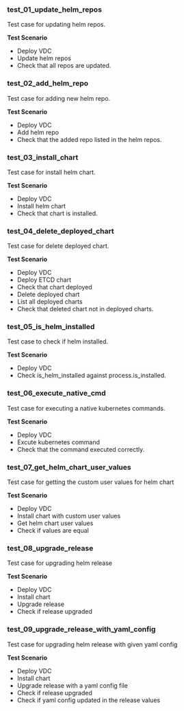 ### test_01_update_helm_repos

Test case for updating helm repos.

**Test Scenario**

- Deploy VDC
- Update helm repos
- Check that all repos are updated.

### test_02_add_helm_repo

Test case for adding new helm repo.

**Test Scenario**

- Deploy VDC
- Add helm repo
- Check that the added repo listed in the helm repos.

### test_03_install_chart

Test case for install helm chart.

**Test Scenario**

- Deploy VDC
- Install helm chart
- Check that chart is installed.

### test_04_delete_deployed_chart

Test case for delete deployed chart.

**Test Scenario**

- Deploy VDC
- Deploy ETCD chart
- Check that chart deployed
- Delete deployed chart
- List all deployed charts
- Check that deleted chart not in deployed charts.

### test_05_is_helm_installed

Test case to check if helm installed.

**Test Scenario**

- Deploy VDC
- Check is_helm_installed against process.is_installed.

### test_06_execute_native_cmd

Test case for executing a native kubernetes commands.

**Test Scenario**

- Deploy VDC
- Excute kubernetes command
- Check that the command executed correctly.

### test_07_get_helm_chart_user_values

Test case for getting the custom user values for helm chart

**Test Scenario**

- Deploy VDC
- Install chart with custom user values
- Get helm chart user values
- Check if values are equal

### test_08_upgrade_release

Test case for upgrading helm release

**Test Scenario**

- Deploy VDC
- Install chart
- Upgrade release
- Check if release upgraded

### test_09_upgrade_release_with_yaml_config

Test case for upgrading helm release with given yaml config

**Test Scenario**

- Deploy VDC
- Install chart
- Upgrade release with a yaml config file
- Check if release upgraded
- Check if yaml config updated in the release values
